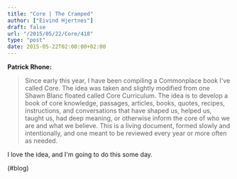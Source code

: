 ```yaml
---
title: "Core | The Cramped"
author: ["Eivind Hjertnes"]
draft: false
url: "/2015/05/22/Core/418"
type: "post"
date: 2015-05-22T02:00:00+02:00
---
```


**Patrick Rhone:**

> Since early this year, I have been compiling a Commonplace book I've
> called Core. The idea was taken and slightly modified from one Shawn
> Blanc floated called Core Curriculum. The idea is to develop a book of
> core knowledge, passages, articles, books, quotes, recipes,
> instructions, and conversations that have shaped us, helped us, taught
> us, had deep meaning, or otherwise inform the core of who we are and
> what we believe. This is a living document, formed slowly and
> intentionally, and one meant to be reviewed every year or more often
> as needed.

I love the idea, and I'm going to do this some day.

(#blog)
